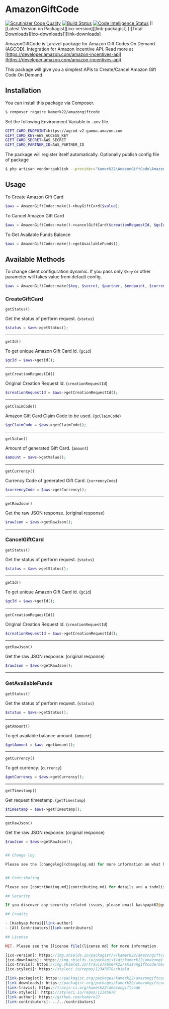 
# AmazonGiftCode

[![Scrutinizer Code Quality](https://scrutinizer-ci.com/g/kamerk22/AmazonGiftCode/badges/quality-score.png?b=master&s=0c4b7d1a88b4519df2f2a95282ef07c53159aca2)](https://scrutinizer-ci.com/g/kamerk22/AmazonGiftCode/?branch=master)
[![Build Status](https://scrutinizer-ci.com/g/kamerk22/AmazonGiftCode/badges/build.png?b=master&s=8971718965afae0299de675bf1a1f68dd051207a)](https://scrutinizer-ci.com/g/kamerk22/AmazonGiftCode/build-status/master)
[![Code Intelligence Status](https://scrutinizer-ci.com/g/kamerk22/AmazonGiftCode/badges/code-intelligence.svg?b=master&s=e4998c2937ca56b1d7fcb0bb71d678b3a151ffc8)](https://scrutinizer-ci.com/code-intelligence)
[![Latest Version on Packagist][ico-version]][link-packagist]
[![Total Downloads][ico-downloads]][link-downloads]

AmazonGiftCode is Laravel package for Amazon Gift Codes On Demand (AGCOD). Integration for Amazon Incentive API. Read more at [https://developer.amazon.com/amazon-incentives-api](https://developer.amazon.com/amazon-incentives-api) 

This package will give you a simplest APIs to Create/Cancel Amazon Gift Code On Demand.


## Installation

You can install this package via Composer.

``` bash
$ composer require kamerk22/amazongiftcode
```

Set the following Environment Variable in `.env` file.
```bash
GIFT_CARD_ENDPOINT=https://agcod-v2-gamma.amazon.com
GIFT_CARD_KEY=AWS_ACCESS_KEY
GIFT_CARD_SECRET=AWS_SECRET
GIFT_CARD_PARTNER_ID=AWS_PARTNER_ID
```

The package will register itself automatically.
Optionally publish config file of package
 ```bash
$ php artisan vendor:publish --provider="kamerk22\AmazonGiftCode\AmazonGiftCodeServiceProvider" --tag="config"
```
## Usage
To Create Amazon Gift Card
```php
$aws = AmazonGiftCode::make()->buyGiftCard($value);
```
To Cancel Amazon Gift Card
```php
$aws = AmazonGiftCode::make()->cancelGiftCard($creationRequestId, $gcId);
```
To Get Available Funds Balance
```php
$aws = AmazonGiftCode::make()->getAvailableFunds();
```

## Available Methods

To change client configuration dynamic. If you pass only `$key` or other parameter will takes value from default config.
```php
$aws = AmazonGiftCode::make($key, $secret, $partner, $endpoint, $currency)->buyGiftCard($value);
```


### CreateGiftCard

`getStatus()`

Get the status of perform request. (`status`)

```php
$status = $aws->getStatus();
```
-------------------

`getId()`

To get unique Amazon Gift Card id. (`gcId`)


```php
$gcId = $aws->getId();
```
-------------------
`getCreationRequestId()`

Original Creation Request Id. (`creationRequestId`)


```php
$creationRequestId = $aws->getCreationRequestId();
```
-------------------
`getClaimCode()`

Amazon Gift Card Claim Code to be used. (`gcClaimCode`)


```php
$gcClaimCode = $aws->getClaimCode();
```
-------------------
`getValue()`

Amount of generated Gift Card. (`amount`)


```php
$amount = $aws->getValue();
```
-------------------
`getCurrency()`

Currency Code of generated Gift Card. (`currencyCode`)


```php
$currencyCode = $aws->getCurrency();
```
-------------------
`getRawJson()`

Get the raw JSON response. (original response)


```php
$rawJson = $aws->getRawJson();
```

-------------------
### CancelGiftCard

`getStatus()`

Get the status of perform request. (`status`)

```php
$status = $aws->getStatus();
```
-------------------
`getId()`

To get unique Amazon Gift Card id. (`gcId`)


```php
$gcId = $aws->getId();
```
-------------------
`getCreationRequestId()`

Original Creation Request Id. (`creationRequestId`)


```php
$creationRequestId = $aws->getCreationRequestId();
```

-------------------
`getRawJson()`

Get the raw JSON response. (original response)


```php
$rawJson = $aws->getRawJson();
```


-------------------
### GetAvailableFunds

`getStatus()`

Get the status of perform request. (`status`)

```php
$status = $aws->getStatus();
```
-------------------
`getAmount()`

To get available balance amount. (`amount`)


```php
$getAmount = $aws->getAmount();
```
-------------------
`getCurrency()`

To get currency. (`currency`)


```php
$getCurrency = $aws->getCurrency();

```
-------------------
`getTimestamp()`

Get request timestamp. (`getTimestamp`)


```php
$timestamp = $aws->getTimestamp();
```

-------------------
`getRawJson()`

Get the raw JSON response. (original response)


```php
$rawJson = $aws->getRawJson();


## Change log

Please see the [changelog](changelog.md) for more information on what has changed recently.


## Contributing

Please see [contributing.md](contributing.md) for details and a todolist.

## Security

If you discover any security related issues, please email kashyapk62@gmail.com instead of using the issue tracker.

## Credits

- [Kashyap Merai][link-author]
- [All Contributors][link-contributors]

## License

MIT. Please see the [license file](license.md) for more information.

[ico-version]: https://img.shields.io/packagist/v/kamerk22/amazongiftcode.svg?style=flat-square
[ico-downloads]: https://img.shields.io/packagist/dt/kamerk22/amazongiftcode.svg?style=flat-square
[ico-travis]: https://img.shields.io/travis/kamerk22/amazongiftcode/master.svg?style=flat-square
[ico-styleci]: https://styleci.io/repos/12345678/shield

[link-packagist]: https://packagist.org/packages/kamerk22/amazongiftcode
[link-downloads]: https://packagist.org/packages/kamerk22/amazongiftcode
[link-travis]: https://travis-ci.org/kamerk22/amazongiftcode
[link-styleci]: https://styleci.io/repos/12345678
[link-author]: https://github.com/kamerk22
[link-contributors]: ../../contributors]
